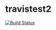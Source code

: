 # travistest2
[![Build Status](https://travis-ci.org/unpluggedk/TravisTesting.svg?branch=master)](https://travis-ci.org/unpluggedk/TravisTesting)
